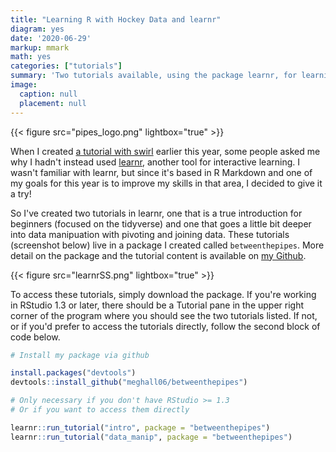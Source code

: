 ```yaml
---
title: "Learning R with Hockey Data and learnr"
diagram: yes
date: '2020-06-29'
markup: mmark
math: yes
categories: ["tutorials"]
summary: 'Two tutorials available, using the package learnr, for learning R with hockey data.'
image:
  caption: null
  placement: null
---
```


{{< figure src="pipes_logo.png" lightbox="true" >}}

When I created <a href="https://meghan.rbind.io/post/hockey-data-with-swirl/" target="_blank">a tutorial with swirl</a> earlier this year, some people asked me why I hadn't instead used <a href="https://rstudio.github.io/learnr/index.html" target="_blank">learnr</a>, another tool for interactive learning. I wasn't familiar with learnr, but since it's based in R Markdown and one of my goals for this year is to improve my skills in that area, I decided to give it a try!

So I've created two tutorials in learnr, one that is a true introduction for beginners (focused on the tidyverse) and one that goes a little bit deeper into data manipuation with pivoting and joining data. These tutorials (screenshot below) live in a package I created called `betweenthepipes`. More detail on the package and the tutorial content is available on <a href="https://github.com/meghall06/betweenthepipes/blob/master/README.md" target="_blank">my Github</a>.

{{< figure src="learnrSS.png" lightbox="true" >}}

To access these tutorials, simply download the package. If you're working in RStudio 1.3 or later, there should be a Tutorial pane in the upper right corner of the program where you should see the two tutorials listed. If not, or if you'd prefer to access the tutorials directly, follow the second block of code below.  

```r
# Install my package via github

install.packages("devtools")
devtools::install_github("meghall06/betweenthepipes")

# Only necessary if you don't have RStudio >= 1.3
# Or if you want to access them directly

learnr::run_tutorial("intro", package = "betweenthepipes")
learnr::run_tutorial("data_manip", package = "betweenthepipes")


```